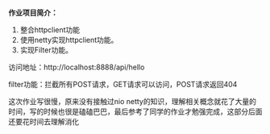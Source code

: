 **作业项目简介：**

1. 整合httpclient功能
2. 使用netty实现httpclient功能。
3. 实现Filter功能。

访问地址：http://localhost:8888/api/hello

filter功能：拦截所有POST请求，GET请求可以访问，POST请求返回404



这次作业写很慢，原来没有接触过nio netty的知识，理解相关概念就花了大量的时间，写的时候也很是磕磕巴巴，最后参考了同学的作业才勉强完成，这部分后面还要花时间去理解消化